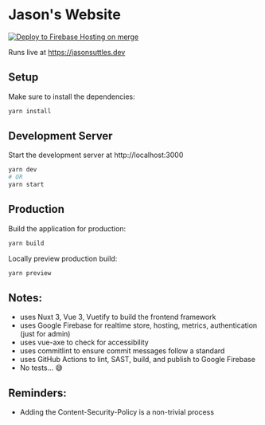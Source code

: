 # Jason's Website

[![Deploy to Firebase Hosting on merge](https://github.com/Djeisen642/website2/actions/workflows/firebase-hosting-merge.yml/badge.svg)](https://github.com/Djeisen642/website2/actions/workflows/firebase-hosting-merge.yml)

Runs live at https://jasonsuttles.dev

## Setup

Make sure to install the dependencies:

```bash
yarn install
```

## Development Server

Start the development server at http://localhost:3000

```bash
yarn dev
# OR
yarn start
```

## Production

Build the application for production:

```bash
yarn build
```

Locally preview production build:

```bash
yarn preview
```

## Notes:

- uses Nuxt 3, Vue 3, Vuetify to build the frontend framework
- uses Google Firebase for realtime store, hosting, metrics, authentication (just for admin)
- uses vue-axe to check for accessibility
- uses commitlint to ensure commit messages follow a standard
- uses GitHub Actions to lint, SAST, build, and publish to Google Firebase
- No tests... 😅

## Reminders:

- Adding the Content-Security-Policy is a non-trivial process
